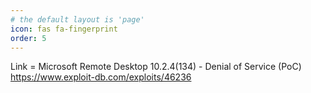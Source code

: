 ```yaml
---
# the default layout is 'page'
icon: fas fa-fingerprint
order: 5
---
```





Link = Microsoft Remote Desktop 10.2.4(134) - Denial of Service (PoC) 
https://www.exploit-db.com/exploits/46236